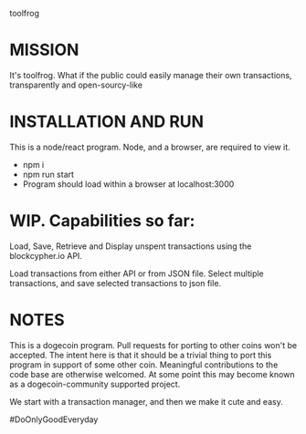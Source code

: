 toolfrog


# MISSION

It's toolfrog. What if the public could easily manage their own transactions, transparently and open-sourcy-like

# INSTALLATION AND RUN

This is a node/react program. Node, and a browser, are required to view it.

* npm i
* npm run start
* Program should load within a browser at localhost:3000

# WIP. Capabilities so far:

Load, Save, Retrieve and Display unspent transactions using the blockcypher.io API. 

Load transactions from either API or from JSON file. Select multiple transactions, and save selected transactions to json file.

# NOTES

This is a dogecoin program. Pull requests for porting to other coins won't be accepted. The intent here is that it should be a trivial thing to port this program in support of some other coin. Meaningful contributions to the code base are otherwise welcomed. At some point this may become known as a dogecoin-community supported project.

We start with a transaction manager, and then we make it cute and easy.

#DoOnlyGoodEveryday
